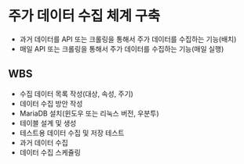 # 주가 데이터 수집 체계 구축
- 과거 데이터를 API 또는 크롤링을 통해서 주가 데이터를 수집하는 기능(배치)
- 매일 API 또는 크롤링을 통해서 주가 데이터를 수집하는 기능(매일 실행)

## WBS
- 수집 데이터 목록 작성(대상, 속성, 주기)
- 데이터 수집 방안 작성
- MariaDB 설치(윈도우 또는 리눅스 버전, 우분투)
- 테이블 설계 및 생성
- 테스트용 데이터 수집 및 저장 테스트
- 과거 데이터 수집
- 데이터 수집 스케쥴링

